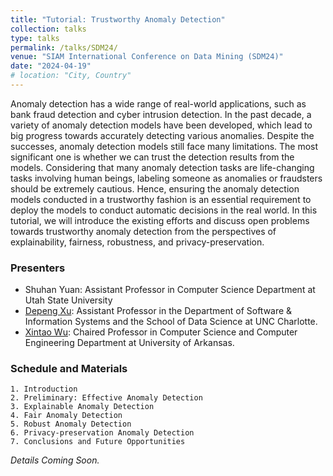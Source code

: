 ```yaml
---
title: "Tutorial: Trustworthy Anomaly Detection"
collection: talks
type: talks
permalink: /talks/SDM24/
venue: "SIAM International Conference on Data Mining (SDM24)"
date: "2024-04-19"
# location: "City, Country"
---
```


Anomaly detection has a wide range of real-world applications, such as bank fraud detection and cyber intrusion detection. In the past decade, a variety of anomaly detection models have been developed, which lead to big progress towards accurately detecting various anomalies. Despite the successes, anomaly detection models still face many limitations. The most significant one is whether we can trust the detection results from the models. Considering that many anomaly detection tasks are life-changing tasks involving human beings, labeling someone as anomalies or fraudsters should be extremely cautious. Hence, ensuring the anomaly detection models conducted in a trustworthy fashion is an essential requirement to deploy the models to conduct automatic decisions in the real world. In this tutorial, we will introduce the existing efforts and discuss open problems towards trustworthy anomaly detection from the perspectives of explainability, fairness, robustness, and privacy-preservation.

### Presenters

- Shuhan Yuan: Assistant Professor in Computer Science Department at Utah State University
- [Depeng Xu](https://webpages.charlotte.edu/dxu7/): Assistant Professor in the Department of Software & Information Systems and the School of Data Science at UNC Charlotte. 
- [Xintao Wu](http://www.csce.uark.edu/~xintaowu/): Chaired Professor in Computer Science and Computer Engineering Department at University of Arkansas. 

### Schedule and Materials
    1. Introduction
    2. Preliminary: Effective Anomaly Detection
    3. Explainable Anomaly Detection
    4. Fair Anomaly Detection
    5. Robust Anomaly Detection
    6. Privacy-preservation Anomaly Detection
    7. Conclusions and Future Opportunities

*Details Coming Soon.*